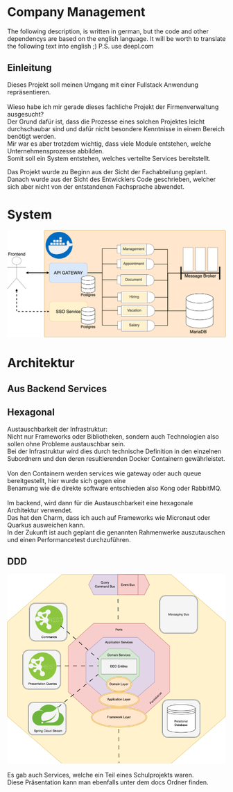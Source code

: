# Company Management

The following description, is written in german, but the code and other dependencys are based on the english language.
It will be worth to translate the following text into english ;) P.S. use deepl.com 

## Einleitung
Dieses Projekt soll meinen Umgang mit einer Fullstack Anwendung repräsentieren. <br>
<br>
Wieso habe ich mir gerade dieses fachliche Projekt der Firmenverwaltung ausgesucht? <br>
Der Grund dafür ist, dass die Prozesse eines solchen Projektes leicht durchschaubar sind und dafür nicht besondere Kenntnisse in einem Bereich benötigt werden. <br>
Mir war es aber trotzdem wichtig, dass viele Module entstehen, welche Unternehmensprozesse abbilden.<br>
Somit soll ein System entstehen, welches verteilte Services bereitstellt.

Das Projekt wurde zu Beginn aus der Sicht der Fachabteilung geplant.  
Danach wurde aus der Sicht des Entwicklers Code geschrieben, welcher sich aber nicht von der entstandenen Fachsprache abwendet.
<br>
# System
![System-Architecture-Backend.png](docs/System-Architecture-Backend.png)
# Architektur

## Aus Backend Services



## Hexagonal
Austauschbarkeit der Infrastruktur:<br>
Nicht nur Frameworks oder Bibliotheken, sondern auch Technologien also sollen ohne Probleme austauschbar sein.<br>
Bei der Infrastruktur wird dies durch technische Definition in den einzelnen Subordnern und den deren resultierenden Docker Containern gewährleistet.<br>
<br>
Von den Containern werden services wie gateway oder auch queue bereitgestellt, hier wurde sich gegen eine<br> 
Benamung wie die direkte software entschieden also Kong oder RabbitMQ.<br>
<br>
Im backend, wird dann für die Austauschbarkeit eine hexagonale Architektur verwendet.<br> 
Das hat den Charm, dass ich auch auf Frameworks wie Micronaut oder Quarkus ausweichen kann.<br>
In der Zukunft ist auch geplant die genannten Rahmenwerke auszutauschen und einen Performancetest durchzuführen.<br>

## DDD

![System-Architecture-Backend-Archticture.png](docs%2FSystem-Architecture-Backend-Archticture.png)



Es gab auch Services, welche ein Teil eines Schulprojekts waren. <br>
Diese Präsentation kann man ebenfalls unter dem docs Ordner finden.<br>